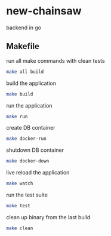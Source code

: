 # new-chainsaw

backend in go

## Makefile

run all make commands with clean tests
```bash
make all build
```

build the application
```bash
make build
```

run the application
```bash
make run
```

create DB container
```bash
make docker-run
```

shutdown DB container
```bash
make docker-down
```

live reload the application
```bash
make watch
```

run the test suite
```bash
make test
```

clean up binary from the last build
```bash
make clean
```